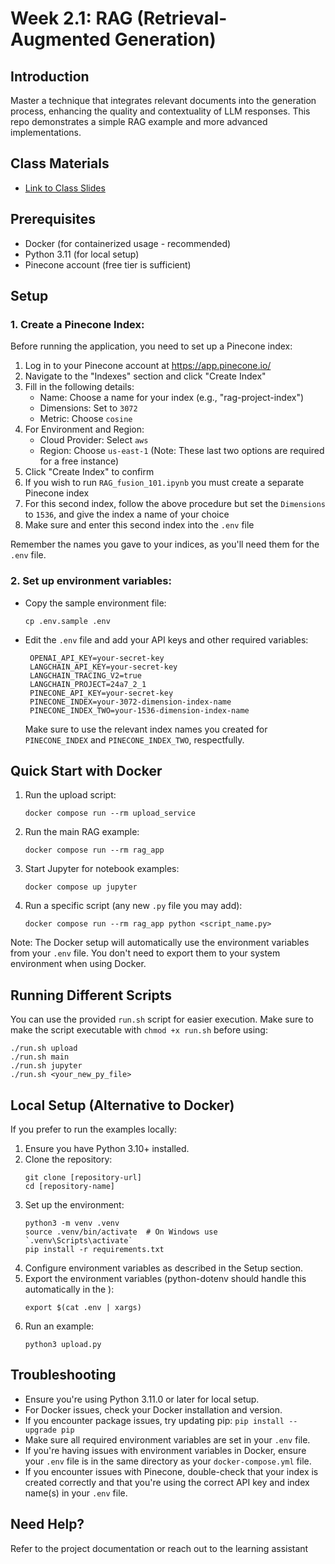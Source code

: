 # Week 2.1: RAG (Retrieval-Augmented Generation)

## Introduction
Master a technique that integrates relevant documents into the generation process, enhancing the quality and contextuality of LLM responses. This repo demonstrates a simple RAG example and more advanced implementations.

## Class Materials
- [Link to Class Slides]()

## Prerequisites
- Docker (for containerized usage - recommended)
- Python 3.11 (for local setup)
- Pinecone account (free tier is sufficient)

## Setup

### 1. Create a Pinecone Index:
Before running the application, you need to set up a Pinecone index:

1. Log in to your Pinecone account at https://app.pinecone.io/
2. Navigate to the "Indexes" section and click "Create Index"
3. Fill in the following details:
   - Name: Choose a name for your index (e.g., "rag-project-index")
   - Dimensions: Set to `3072`
   - Metric: Choose `cosine`
4. For Environment and Region:
   - Cloud Provider: Select `aws`
   - Region: Choose `us-east-1`
   (Note: These last two options are required for a free instance)
5. Click "Create Index" to confirm
6. If you wish to run `RAG_fusion_101.ipynb` you must create a separate Pinecone index
7. For this second index, follow the above procedure but set the `Dimensions` to `1536`, and give the index a name of your choice
8. Make sure and enter this second index into the `.env` file

Remember the names you gave to your indices, as you'll need them for the `.env` file.

### 2. Set up environment variables:
- Copy the sample environment file:
  ```
  cp .env.sample .env
  ```
- Edit the `.env` file and add your API keys and other required variables:
  ```
   OPENAI_API_KEY=your-secret-key
   LANGCHAIN_API_KEY=your-secret-key
   LANGCHAIN_TRACING_V2=true
   LANGCHAIN_PROJECT=24a7_2_1
   PINECONE_API_KEY=your-secret-key
   PINECONE_INDEX=your-3072-dimension-index-name
   PINECONE_INDEX_TWO=your-1536-dimension-index-name
  ```
  Make sure to use the relevant index names you created for `PINECONE_INDEX` and `PINECONE_INDEX_TWO`, respectfully.

## Quick Start with Docker

1. Run the upload script:
   ```
   docker compose run --rm upload_service
   ```

2. Run the main RAG example:
   ```
   docker compose run --rm rag_app
   ```

3. Start Jupyter for notebook examples:
   ```
   docker compose up jupyter
   ```

4. Run a specific script (any new `.py` file you may add):
   ```
   docker compose run --rm rag_app python <script_name.py>
   ```

Note: The Docker setup will automatically use the environment variables from your `.env` file. You don't need to export them to your system environment when using Docker.

## Running Different Scripts
You can use the provided `run.sh` script for easier execution.
Make sure to make the script executable with `chmod +x run.sh` before using:
```
./run.sh upload
./run.sh main
./run.sh jupyter
./run.sh <your_new_py_file>
```

## Local Setup (Alternative to Docker)
If you prefer to run the examples locally:

1. Ensure you have Python 3.10+ installed.
2. Clone the repository:
   ```
   git clone [repository-url]
   cd [repository-name]
   ```
3. Set up the environment:
   ```
   python3 -m venv .venv
   source .venv/bin/activate  # On Windows use `.venv\Scripts\activate`
   pip install -r requirements.txt
   ```
4. Configure environment variables as described in the Setup section.
5. Export the environment variables (python-dotenv should handle this automatically in the ):
   ```
   export $(cat .env | xargs)
   ```
6. Run an example:
   ```
   python3 upload.py
   ```

## Troubleshooting
- Ensure you're using Python 3.11.0 or later for local setup.
- For Docker issues, check your Docker installation and version.
- If you encounter package issues, try updating pip: `pip install --upgrade pip`
- Make sure all required environment variables are set in your `.env` file.
- If you're having issues with environment variables in Docker, ensure your `.env` file is in the same directory as your `docker-compose.yml` file.
- If you encounter issues with Pinecone, double-check that your index is created correctly and that you're using the correct API key and index name(s) in your `.env` file.

## Need Help?
Refer to the project documentation or reach out to the learning assistant
